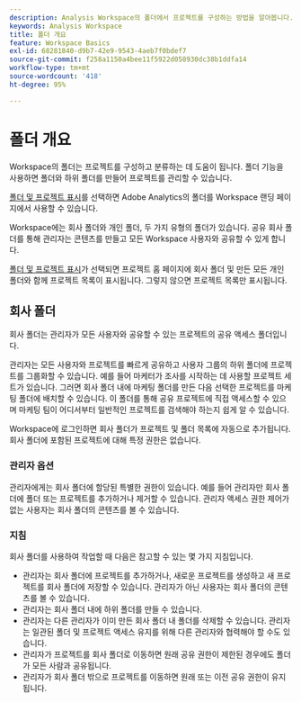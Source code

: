 ```yaml
---
description: Analysis Workspace의 폴더에서 프로젝트를 구성하는 방법을 알아봅니다.
keywords: Analysis Workspace
title: 폴더 개요
feature: Workspace Basics
exl-id: 68281840-d9b7-42e9-9543-4aeb7f0bdef7
source-git-commit: f258a1150a4bee11f5922d058930dc38b1ddfa14
workflow-type: tm+mt
source-wordcount: '418'
ht-degree: 95%

---
```


# 폴더 개요

Workspace의 폴더는 프로젝트를 구성하고 분류하는 데 도움이 됩니다. 폴더 기능을 사용하면 폴더와 하위 폴더를 만들어 프로젝트를 관리할 수 있습니다.

[폴더 및 프로젝트 표시](../freeform-overview.md#show-selector)를 선택하면 Adobe Analytics의 폴더를 Workspace 랜딩 페이지에서 사용할 수 있습니다.

Workspace에는 회사 폴더와 개인 폴더, 두 가지 유형의 폴더가 있습니다. 공유 회사 폴더를 통해 관리자는 콘텐츠를 만들고 모든 Workspace 사용자와 공유할 수 있게 합니다.

[폴더 및 프로젝트 표시](../freeform-overview.md#show-selector)가 선택되면 프로젝트 홈 페이지에 회사 폴더 및 만든 모든 개인 폴더와 함께 프로젝트 목록이 표시됩니다. 그렇지 않으면 프로젝트 목록만 표시됩니다.


## 회사 폴더

회사 폴더는 관리자가 모든 사용자와 공유할 수 있는 프로젝트의 공유 액세스 폴더입니다.

관리자는 모든 사용자와 프로젝트를 빠르게 공유하고 사용자 그룹의 하위 폴더에 프로젝트를 그룹화할 수 있습니다. 예를 들어 마케터가 조사를 시작하는 데 사용할 프로젝트 세트가 있습니다. 그러면 회사 폴더 내에 마케팅 폴더를 만든 다음 선택한 프로젝트를 마케팅 폴더에 배치할 수 있습니다. 이 폴더를 통해 공유 프로젝트에 직접 액세스할 수 있으며 마케팅 팀이 어디서부터 일반적인 프로젝트를 검색해야 하는지 쉽게 알 수 있습니다.

Workspace에 로그인하면 회사 폴더가 프로젝트 및 폴더 목록에 자동으로 추가됩니다. 회사 폴더에 포함된 프로젝트에 대해 특정 권한은 없습니다.

### 관리자 옵션

관리자에게는 회사 폴더에 할당된 특별한 권한이 있습니다. 예를 들어 관리자만 회사 폴더에 폴더 또는 프로젝트를 추가하거나 제거할 수 있습니다. 관리자 액세스 권한 제어가 없는 사용자는 회사 폴더의 콘텐츠를 볼 수 있습니다.

<!--
![The Projects page showing the admin options.](/help/analyze/analysis-workspace/build-workspace-project/assets/admin-options.png)

Non-Admins have limited options.

![The Projects page showing the non-admin options for folders.](/help/analyze/analysis-workspace/build-workspace-project/assets/non-admin-folder-options.png)

-->

### 지침

회사 폴더를 사용하여 작업할 때 다음은 참고할 수 있는 몇 가지 지침입니다.

- 관리자는 회사 폴더에 프로젝트를 추가하거나, 새로운 프로젝트를 생성하고 새 프로젝트를 회사 폴더에 저장할 수 있습니다. 관리자가 아닌 사용자는 회사 폴더의 콘텐츠를 볼 수 있습니다.
- 관리자는 회사 폴더 내에 하위 폴더를 만들 수 있습니다.
- 관리자는 다른 관리자가 이미 만든 회사 폴더 내 폴더를 삭제할 수 있습니다. 관리자는 일관된 폴더 및 프로젝트 액세스 유지를 위해 다른 관리자와 협력해야 할 수도 있습니다.
- 관리자가 프로젝트를 회사 폴더로 이동하면 원래 공유 권한이 제한된 경우에도 폴더가 모든 사람과 공유됩니다.
- 관리자가 회사 폴더 밖으로 프로젝트를 이동하면 원래 또는 이전 공유 권한이 유지됩니다.


<!--
# Folders in Analysis Workspace

Folders in Analytics is a folder management system displayed on the Adobe Analytics landing page and when **Workspace** > **Projects** is selected.

Folders in Workspace helps you organize and categorize your projects for better retrieval and access. In addition, a shared Company folder allows Admins to easily create and share content with all Workspace users. 

When you have a long list of projects, navigating to a specific project has its challenges. With the folders feature, you can create folders and sub-folders to manage your projects, making it easier to find projects when you need them.

There are two types of folders in Workspace: the Company folder and personal folders.

When you log in to Workspace, the Projects home page displays a list of your projects along with the Company folder and any personal folders that you created.

![](/help/analyze/analysis-workspace/build-workspace-project/assets/landing-page2.png)

## About the Company folder {#company-folder}

The Company folder is a shared-access folder for projects that Admins can share with all users.

As an Admin, you can quickly share projects with all users and group projects into subfolders for a user group. For example, if you have a set of projects that you want your marketers to use to start their research, you can create a Marketing folder within the Company folder then place selected projects within the Marketing folder. This quickly provides direct access to shared projects and it makes it easier for the Marketing team to know where to look for common files.

When a user logs in to Workspace, the Company folder is automatically added to their project and folder list. There are no specific permissions for projects contained within the Company folder.


### Admin Options {#admin-options}

Admins have special privileges assigned to the Company folder. For example, only Admins can add or remove folders or projects in the Company folder. Users without Admin-access can view the contents of the Company folder.

![](/help/analyze/analysis-workspace/build-workspace-project/assets/admin-options.png)

Non-Admins have limited options.

![](/help/analyze/analysis-workspace/build-workspace-project/assets/non-admin-folder-options.png){width="45%"}

### Company folder guidelines {#company-folder-guidelines}

-   Admins can add projects to the Company folder or create a new project and save it to the Company folder. Non-Admins can view the contents of the Company folder.

-   Admins can create subfolders within the Company folder.

-   Admins can delete a folder within the Company folder that another admin created. Admins may need to coordinate with other Admins to keep folder and project access consistent.

-   When an Admin moves a project to the Company folder, the project is shared with everyone even if the original shared privileges were restricted.

-   When an Admin moves a project out of the Company folder, the original or previous sharing privileges are respected.


-->
